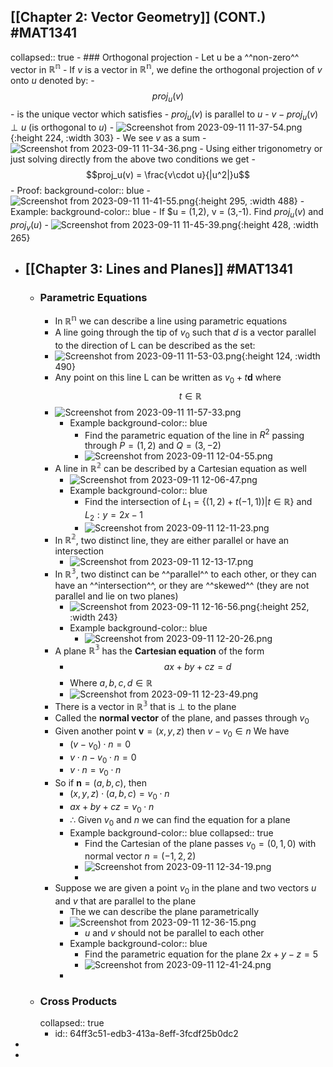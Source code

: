 ## [[Chapter 2: Vector Geometry]] (CONT.) #MAT1341
collapsed:: true
	- ### Orthogonal projection
		- Let u be a ^^non-zero^^ vector in $\mathbb{R^n}$
		- If $v$ is a vector in $\mathbb{R^n}$, we define the orthogonal projection of $v$ onto $u$ denoted by:
			- $$proj_u(v)$$
		- is the unique vector which satisfies
			- $proj_u(v)$ is parallel to $u$
			- $v-proj_u(v) \perp u$ (is orthogonal to $u$)
			- ![Screenshot from 2023-09-11 11-37-54.png](../assets/Screenshot_from_2023-09-11_11-37-54_1694446800728_0.png){:height 224, :width 303}
		- We see $v$ as a sum
			- ![Screenshot from 2023-09-11 11-34-36.png](../assets/Screenshot_from_2023-09-11_11-34-36_1694446509105_0.png)
		- Using either trigonometry or just solving directly from the above two conditions we get
			- $$proj_u(v) = \frac{v\cdot u}{|u^2|}u$$
			- Proof:
			  background-color:: blue
				- ![Screenshot from 2023-09-11 11-41-55.png](../assets/Screenshot_from_2023-09-11_11-41-55_1694446963832_0.png){:height 295, :width 488}
		- Example:
		  background-color:: blue
			- If $u = (1,2), v = (3,-1). Find $proj_u(v)$ and $proj_v(u)$
				- ![Screenshot from 2023-09-11 11-45-39.png](../assets/Screenshot_from_2023-09-11_11-45-39_1694447181859_0.png){:height 428, :width 265}
- ## [[Chapter 3: Lines and Planes]] #MAT1341
	- ### Parametric Equations
		- In $\mathbb{R^n}$ we can describe a line using parametric equations
		- A line going through the tip of $v_0$ such that $d$ is a vector parallel to the direction of L can be described as the set:
		- ![Screenshot from 2023-09-11 11-53-03.png](../assets/Screenshot_from_2023-09-11_11-53-03_1694447662747_0.png){:height 124, :width 490}
		- Any point on this line L can be written as $v_0 + t\textbf{d}$ where $$t \in \mathbb{R}$$
		- ![Screenshot from 2023-09-11 11-57-33.png](../assets/Screenshot_from_2023-09-11_11-57-33_1694448021779_0.png)
			- Example
			  background-color:: blue
				- Find the parametric equation of the line in $R^2$ passing through $P=(1,2)$ and $Q = (3, -2)$
				- ![Screenshot from 2023-09-11 12-04-55.png](../assets/Screenshot_from_2023-09-11_12-04-55_1694448334196_0.png)
		- A line in $\mathbb{R^2}$ can be described by a Cartesian equation as well
			- ![Screenshot from 2023-09-11 12-06-47.png](../assets/Screenshot_from_2023-09-11_12-06-47_1694448448840_0.png)
			- Example
			  background-color:: blue
				- Find the intersection of $L_1 = \{(1,2) + t(-1,1))| t \in \mathbb{R}\}$ and $L_2: y = 2x -1$
				- ![Screenshot from 2023-09-11 12-11-23.png](../assets/Screenshot_from_2023-09-11_12-11-23_1694448734512_0.png)
		- In $\mathbb{R^2}$, two distinct line, they are either parallel or have an intersection
			- ![Screenshot from 2023-09-11 12-13-17.png](../assets/Screenshot_from_2023-09-11_12-13-17_1694448869279_0.png)
		- In $\mathbb{R^3}$, two distinct can be ^^parallel^^ to each other, or they can have an ^^intersection^^, or they are ^^skewed^^ (they are not parallel and lie on two planes)
			- ![Screenshot from 2023-09-11 12-16-56.png](../assets/Screenshot_from_2023-09-11_12-16-56_1694449071989_0.png){:height 252, :width 243}
			- Example
			  background-color:: blue
				- ![Screenshot from 2023-09-11 12-20-26.png](../assets/Screenshot_from_2023-09-11_12-20-26_1694449265288_0.png)
		- A plane $\mathbb{R^3}$ has the **Cartesian equation** of the form
			- $$ax + by + cz = d$$
			- Where $a, b, c, d \in \mathbb{R}$
			- ![Screenshot from 2023-09-11 12-23-49.png](../assets/Screenshot_from_2023-09-11_12-23-49_1694449541244_0.png)
		- There is a vector in $\mathbb{R^3}$ that is $\perp$ to the plane
		- Called the **normal vector** of the plane, and passes through $v_0$
		- Given another point $\textbf{v} = (x,y,z)$ then $v - v_0 \in n$ We have
			- $(v - v_0) \cdot n = 0$
			- $v\cdot n - v_0 \cdot n = 0$
			- $v\cdot n = v_0 \cdot n$
		- So if $\textbf{n} = (a,b,c)$, then
			- $(x,y,z) \cdot (a,b,c)=v_0 \cdot n$
			- $ax + by + cz = v_0 \cdot n$
			- $\therefore$ Given $v_0$ and $n$ we can find the equation for a plane
			- Example
			  background-color:: blue
			  collapsed:: true
				- Find the Cartesian of the plane passes $v_0 =(0,1,0)$ with normal vector $n=(-1,2,2)$
				- ![Screenshot from 2023-09-11 12-34-19.png](../assets/Screenshot_from_2023-09-11_12-34-19_1694450089731_0.png)
				-
		- Suppose we are given a point $v_0$ in the plane and two vectors $u$ and $v$ that are parallel to the plane
			- The we can describe the plane parametrically
			- ![Screenshot from 2023-09-11 12-36-15.png](../assets/Screenshot_from_2023-09-11_12-36-15_1694450216581_0.png)
				- $u$ and $v$ should not be parallel to each other
			- Example
			  background-color:: blue
				- Find the parametric equation for the plane $2x+y-z=5$
				- ![Screenshot from 2023-09-11 12-41-24.png](../assets/Screenshot_from_2023-09-11_12-41-24_1694450534086_0.png)
			-
	- ### Cross Products
	  collapsed:: true
		- id:: 64ff3c51-edb3-413a-8eff-3fcdf25b0dc2
-
-